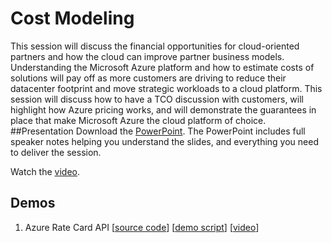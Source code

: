 # Cost Modeling
This session will discuss the financial opportunities for cloud-oriented partners and how the cloud can improve partner business models. Understanding the Microsoft Azure platform and how to estimate costs of solutions will pay off as more customers are driving to reduce their datacenter footprint and move strategic workloads to a cloud platform.  This session will discuss how to have a TCO discussion with customers, will highlight how Azure pricing works, and will demonstrate the guarantees in place that make Microsoft Azure the cloud platform of choice.
##Presentation
Download the [PowerPoint](https://github.com/GSIAzureCOE/Cost-Modeling/blob/master/todo.pptx).
The PowerPoint includes full speaker notes helping you understand the slides, and everything you need to deliver the session.

Watch the [video](https://gsiazurecoecontent.blob.core.windows.net/cost-modeling/todo.mp4).

## Demos
1. Azure Rate Card API
[[source code](https://github.com/GSIAzureCOE/Cost-Modeling/blob/master/todo)]
[[demo script](https://github.com/GSIAzureCOE/Cost-Modeling/blob/master/todo.docx)]
[[video](https://gsiazurecoecontent.blob.core.windows.net/cost-modeling/todo.mp4)]
